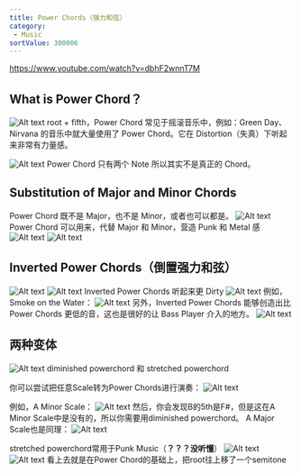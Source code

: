 ```yaml
---
title: Power Chords（强力和弦）
category:
 - Music
sortValue: 300006
---
```


https://www.youtube.com/watch?v=dbhF2wnnT7M

## What is Power Chord？

![Alt text](image.png)
root + fifth，Power Chord 常见于摇滚音乐中，例如：Green Day、Nirvana 的音乐中就大量使用了 Power Chord。它在 Distortion（失真）下听起来非常有力量感。

![Alt text](image-1.png)
Power Chord 只有两个 Note 所以其实不是真正的 Chord。

## Substitution of Major and Minor Chords

Power Chord 既不是 Major，也不是 Minor，或者也可以都是。
![Alt text](image-2.png)
Power Chord 可以用来，代替 Major 和 Minor，营造 Punk 和 Metal 感
![Alt text](image-3.png)
![Alt text](image-4.png)

## Inverted Power Chords（倒置强力和弦）

![Alt text](image-5.png)
![Alt text](image-6.png)
Inverted Power Chords 听起来更 Dirty
![Alt text](image-7.png)
例如，Smoke on the Water：
![Alt text](image-8.png)
另外，Inverted Power Chords 能够创造出比 Power Chords 更低的音，这也是很好的让 Bass Player 介入的地方。
![Alt text](image-9.png)

## 两种变体

![Alt text](image-10.png)
diminished powerchord 和 stretched powerchord

你可以尝试把任意Scale转为Power Chords进行演奏：
![Alt text](image-11.png)

例如，A Minor Scale：
![Alt text](image-12.png)
然后，你会发现B的5th是F#，但是这在A Minor Scale中是没有的，所以你需要用diminished powerchord。
A Major Scale也是同理：
![Alt text](image-13.png)

stretched powerchord常用于Punk Music（**？？？没听懂**）
![Alt text](image-14.png)
![Alt text](image-15.png)
看上去就是在Power Chord的基础上，把root往上移了一个semitone